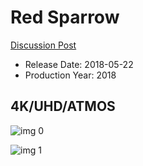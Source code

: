 # Red Sparrow

[Discussion Post](https://www.avsforum.com/threads/bass-eq-for-filtered-movies.2995212/post-56740296)

* Release Date: 2018-05-22
* Production Year: 2018

## 4K/UHD/ATMOS

![img 0](https://i.imgur.com/Ez5IrUf.jpg)

![img 1](https://i.imgur.com/JckaCZ8.jpg)

